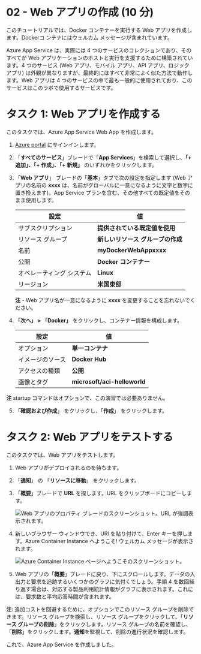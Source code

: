 ﻿---
wts:
    title: '02 - Web アプリの作成 (10 分)'
    module: 'モジュール 02 - Azure のコア サービス (ワークロード)'
---
# 02 - Web アプリの作成 (10 分)

このチュートリアルでは、Docker コンテナーを実行する Web アプリを作成します。Dockerコ ンテナにはウェルカム メッセージが含まれています。 

Azure App Service は、実際には 4 つのサービスのコレクションであり、そのすべてが Web アプリケーションのホストと実行を支援するために構築されています。4 つのサービス (Web アプリ、モバイル アプリ、API アプリ、ロジック アプリ) は外観が異なりますが、最終的にはすべて非常によく似た方法で動作します。Web アプリは 4 つのサービスの中で最も一般的に使用されており、このサービスはこのラボで使用するサービスです。

# タスク 1: Web アプリを作成する 

このタスクでは、Azure App Service Web App を作成します。 

1. [Azure portal](http://portal.azure.com/) にサインインします。 

2. 「**すべてのサービス**」ブレードで「**App Services**」を検索して選択し、**「+ 追加」、「+ 作成」、「+ 新規」** のいずれかをクリックします。

3. 「**Web アプリ**」 ブレードの「**基本**」タブで次の設定を指定します (Web アプリの名前の **xxxx** は、名前がグローバルに一意になるように文字と数字に置き換えます)。App Service プランを含む、その他すべての既定値をそのまま使用します。 

    | 設定 | 値 |
    | -- | -- |
    | サブスクリプション | **提供されている既定値を使用** |
    | リソース グループ | **新しいリソース グループの作成**|
    | 名前 | **myDockerWebAppxxxx** |
    | 公開 | **Docker コンテナー** |
    | オペレーティング システム | **Linux** |
    | リージョン | **米国東部** |
    
    **注** - Web アプリ名が一意になるように **xxxx** を変更することを忘れないでください。

4. **「次へ」 > 「Docker」** をクリックし、コンテナー情報を構成します。  

    | 設定 | 値 |
    | -- | -- |
    | オプション | **単一コンテナ** |
    | イメージのソース | **Docker Hub** |
    | アクセスの種類 | **公開** |
    | 画像とタグ | **microsoft/aci-helloworld** |
    
 **注** startup コマンドはオプションで、この演習では必要ありません。

5. 「**確認および作成**」 をクリックし、「**作成**」 をクリックします。 

# タスク 2: Web アプリをテストする

このタスクでは、Web アプリをテストします。

1. Web アプリがデプロイされるのを待ちます。

2. 「**通知**」 の 「**リソースに移動**」 をクリックします。 

3. 「**概要**」ブレードで **URL** を探します。URL をクリップボードにコピーします。

    ![Web アプリのプロパティ ブレードのスクリーンショット。URL が強調表示されます。](../images/0801.png)

4. 新しいブラウザー ウィンドウでき、URl を貼り付けて、Enter キーを押します。Azure Container Instance へようこそ! ウェルカム メッセージが表示されます。

    ![Azure Container Instance ページへようこそのスクリーンショット。](../images/0802.png)

5. Web アプリの「**概要**」ブレードに戻り、下にスクロールします。データの入出力と要求を追跡するいくつかのグラフに気付くでしょう。手順 4 を数回繰り返す場合は、対応する製品利用統計情報がグラフに表示されます。これには、要求数と平均応答時間が含まれます。 

**注**: 追加コストを回避するために、オプションでこのリソース グループを削除できます。リソース グループを検索し、リソース グループをクリックして、「**リソース グループの削除**」をクリックします。リソース グループの名前を確認し、「**削除**」をクリックします。**通知**を監視して、削除の進行状況を確認します。

これで、Azure App Service を作成しました。

